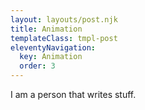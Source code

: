```yaml
---
layout: layouts/post.njk
title: Animation
templateClass: tmpl-post
eleventyNavigation:
  key: Animation
  order: 3
---
```


I am a person that writes stuff.
